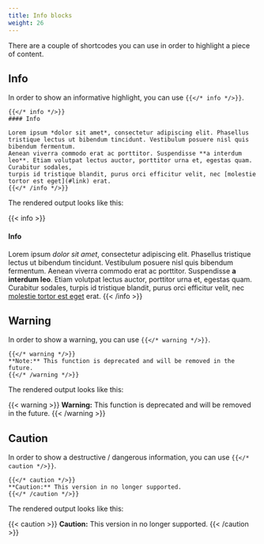 ```yaml
---
title: Info blocks
weight: 26
---
```


There are a couple of shortcodes you can use in order to highlight a piece of content.

## Info

In order to show an informative highlight, you can use `{{</* info */>}}`.

```
{{</* info */>}}
#### Info

Lorem ipsum *dolor sit amet*, consectetur adipiscing elit. Phasellus tristique lectus ut bibendum tincidunt. Vestibulum posuere nisl quis bibendum fermentum.
Aenean viverra commodo erat ac porttitor. Suspendisse **a interdum leo**. Etiam volutpat lectus auctor, porttitor urna et, egestas quam. Curabitur sodales,
turpis id tristique blandit, purus orci efficitur velit, nec [molestie tortor est eget](#link) erat.
{{</* /info */>}}
```

The rendered output looks like this:

{{< info >}}
#### Info

Lorem ipsum *dolor sit amet*, consectetur adipiscing elit. Phasellus tristique lectus ut bibendum tincidunt. Vestibulum posuere nisl quis bibendum fermentum.
Aenean viverra commodo erat ac porttitor. Suspendisse **a interdum leo**. Etiam volutpat lectus auctor, porttitor urna et, egestas quam. Curabitur sodales,
turpis id tristique blandit, purus orci efficitur velit, nec [molestie tortor est eget](#link) erat.
{{< /info >}}

## Warning

In order to show a warning, you can use `{{</* warning */>}}`.

```
{{</* warning */>}}
**Note:** This function is deprecated and will be removed in the future.
{{</* /warning */>}}
```

The rendered output looks like this:

{{< warning >}}
**Warning:** This function is deprecated and will be removed in the future.
{{< /warning >}}

## Caution

In order to show a destructive / dangerous information, you can use `{{</* caution */>}}`.

```
{{</* caution */>}}
**Caution:** This version in no longer supported.
{{</* /caution */>}}
```

The rendered output looks like this:

{{< caution >}}
**Caution:** This version in no longer supported.
{{< /caution >}}
